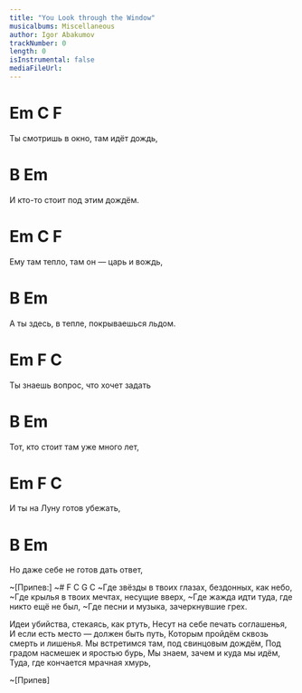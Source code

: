 ```yaml
---
title: "You Look through the Window"
musicalbums: Miscellaneous
author: Igor Abakumov
trackNumber: 0
length: 0
isInstrumental: false
mediaFileUrl: 
---
```


#     Em          C            F
Ты смотришь в окно, там идёт дождь,
#            B               Em
И кто-то стоит под этим дождём.
#  Em        C                   F
Ему там тепло, там он — царь и вождь,
#                  B                  Em
А ты здесь, в тепле, покрываешься льдом.
#     Em       F                C
Ты знаешь вопрос, что хочет задать
#            B                 Em
Тот, кто стоит там уже много лет,
#   Em      F           C
И ты на Луну готов убежать,
#           B                  Em
Но даже себе не готов дать ответ,

~[Припев:]
~#      F         C              G           C
~Где звёзды в твоих глазах, бездонных, как небо,
~Где крылья в твоих мечтах, несущие вверх,
~Где жажда идти туда, где никто ещё не был,
~Где песни и музыка, зачеркнувшие грех.

Идеи убийства, стекаясь, как ртуть,
Несут на себе печать соглашенья,
И если есть место — должен быть путь,
Которым пройдём сквозь смерть и лишенья.
Мы встретимся там, под свинцовым дождём,
Под градом насмешек и яростью бурь,
Мы знаем, зачем и куда мы идём,
Туда, где кончается мрачная хмурь,

~[Припев]

